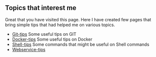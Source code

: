 ## Topics that interest me

Great that you have visited this page. Here I have created few pages that bring simple tips that had helped me on various topics.

* [Git-tips](git-tips "Git") Some useful tips on GIT 
* [Docker-tips](docker-tips "Docker") Some useful tips on Docker
* [Shell-tips](shell-tips "Shell") Some commands that might be useful on Shell commands
* [Webservice-tips](webservice-tips "WS") 

